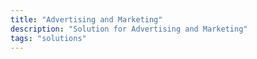 ```yaml
---
title: "Advertising and Marketing"
description: "Solution for Advertising and Marketing"
tags: "solutions"
---
```

